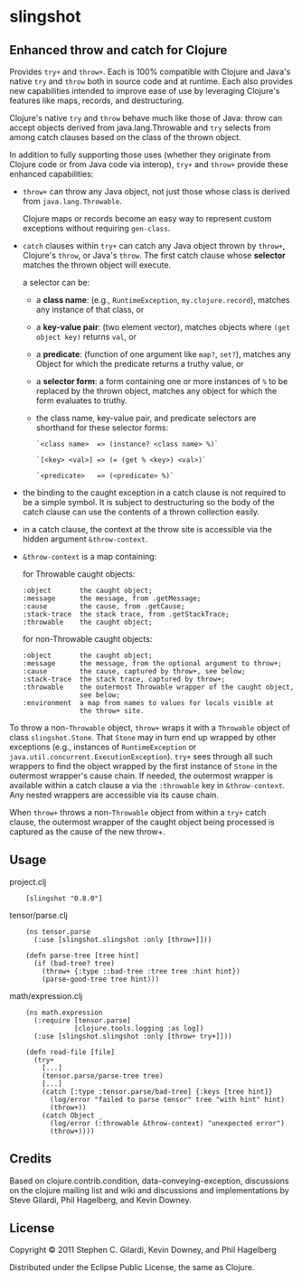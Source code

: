 slingshot
=========

Enhanced throw and catch for Clojure
------------------------------------

  Provides `try+` and `throw+`. Each is 100% compatible with Clojure
  and Java's native `try` and `throw` both in source code and at
  runtime. Each also provides new capabilities intended to improve
  ease of use by leveraging Clojure's features like maps, records, and
  destructuring.

  Clojure's native `try` and `throw` behave much like those of Java:
  throw can accept objects derived from java.lang.Throwable and `try`
  selects from among catch clauses based on the class of the thrown
  object.

  In addition to fully supporting those uses (whether they originate
  from Clojure code or from Java code via interop), `try+` and
  `throw+` provide these enhanced capabilities:

  - `throw+` can throw any Java object, not just those whose class is
    derived from `java.lang.Throwable`.

    Clojure maps or records become an easy way to represent custom
    exceptions without requiring `gen-class`.

  - `catch` clauses within `try+` can catch any Java object thrown by
    `throw+`, Clojure's `throw`, or Java's `throw`. The first catch
    clause whose **selector** matches the thrown object will execute.

    a selector can be:

    - a **class name**: (e.g., `RuntimeException`, `my.clojure.record`),
      matches any instance of that class, or

    - a **key-value pair**: (two element vector), matches objects where
      `(get object key)` returns `val`, or

    - a **predicate**: (function of one argument like `map?`, `set?`),
      matches any Object for which the predicate returns a truthy
      value, or

    - a **selector form**: a form containing one or more instances of
      `%` to be replaced by the thrown object, matches any object for
      which the form evaluates to truthy.

    - the class name, key-value pair, and predicate selectors are
      shorthand for these selector forms:

          `<class name>  => (instance? <class name> %)`

          `[<key> <val>] => (= (get % <key>) <val>)`

          `<predicate>   => (<predicate> %)`

  - the binding to the caught exception in a catch clause is not
    required to be a simple symbol. It is subject to destructuring so
    the body of the catch clause can use the contents of a thrown
    collection easily.

  - in a catch clause, the context at the throw site is accessible via
    the hidden argument `&throw-context`.

  - `&throw-context` is a map containing:

    for Throwable caught objects:

        :object       the caught object;
        :message      the message, from .getMessage;
        :cause        the cause, from .getCause;
        :stack-trace  the stack trace, from .getStackTrace;
        :throwable    the caught object;

    for non-Throwable caught objects:

        :object       the caught object;
        :message      the message, from the optional argument to throw+;
        :cause        the cause, captured by throw+, see below;
        :stack-trace  the stack trace, captured by throw+;
        :throwable    the outermost Throwable wrapper of the caught object,
                      see below;
        :environment  a map from names to values for locals visible at
                      the throw+ site.

  To throw a non-`Throwable` object, `throw+` wraps it with a
  `Throwable` object of class `slingshot.Stone`. That `Stone` may in
  turn end up wrapped by other exceptions (e.g., instances of
  `RuntimeException` or `java.util.concurrent.ExecutionException`).
  `try+` sees through all such wrappers to find the object wrapped by
  the first instance of `Stone` in the outermost wrapper's cause
  chain. If needed, the outermost wrapper is available within a catch
  clause a via the `:throwable` key in `&throw-context`. Any nested
  wrappers are accessible via its cause chain.

  When `throw+` throws a non-`Throwable` object from within a `try+`
  catch clause, the outermost wrapper of the caught object being
  processed is captured as the cause of the new throw+.

Usage
-----

  project.clj

        [slingshot "0.8.0"]

  tensor/parse.clj

        (ns tensor.parse
          (:use [slingshot.slingshot :only [throw+]]))

        (defn parse-tree [tree hint]
          (if (bad-tree? tree)
            (throw+ {:type ::bad-tree :tree tree :hint hint})
            (parse-good-tree tree hint)))

  math/expression.clj

        (ns math.expression
          (:require [tensor.parse]
                    [clojure.tools.logging :as log])
          (:use [slingshot.slingshot :only [throw+ try+]]))

        (defn read-file [file]
          (try+
            [...]
            (tensor.parse/parse-tree tree)
            [...]
            (catch [:type :tensor.parse/bad-tree] {:keys [tree hint]}
              (log/error "failed to parse tensor" tree "with hint" hint)
              (throw+))
            (catch Object _
              (log/error (:throwable &throw-context) "unexpected error")
              (throw+))))

Credits
-------

  Based on clojure.contrib.condition, data-conveying-exception,
  discussions on the clojure mailing list and wiki and discussions and
  implementations by Steve Gilardi, Phil Hagelberg, and Kevin Downey.

License
-------

  Copyright &copy; 2011 Stephen C. Gilardi, Kevin Downey, and Phil Hagelberg

  Distributed under the Eclipse Public License, the same as Clojure.
